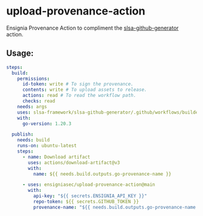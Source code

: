# upload-provenance-action

Ensignia Provenance Action to compliment the [slsa-github-generator](github.com/slsa-framework/slsa-github-generator) action.

## Usage:

```yaml
steps:
  build:
    permissions:
      id-token: write # To sign the provenance.
      contents: write # To upload assets to release.
      actions: read # To read the workflow path.
      checks: read
    needs: args
    uses: slsa-framework/slsa-github-generator/.github/workflows/builder_go_slsa3.yml@v1.6.0
    with:
      go-version: 1.20.3

  publish:
    needs: build
    runs-on: ubuntu-latest
    steps:
      - name: Download artifact
        uses: actions/download-artifact@v3
        with:
          name: ${{ needs.build.outputs.go-provenance-name }}

      - uses: ensigniasec/upload-provenance-action@main
        with:
          api-key: "${{ secrets.ENSIGNIA_API_KEY }}"
          repo-token: ${{ secrets.GITHUB_TOKEN }}
          provenance-name: "${{ needs.build.outputs.go-provenance-name }}"
```

